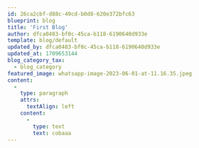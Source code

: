 ```yaml
---
id: 26ca2cbf-d88c-49cd-b0d8-620e372bfc63
blueprint: blog
title: 'First Blog'
author: dfca0483-bf0c-45ca-b118-6190640d933e
template: blog/default
updated_by: dfca0483-bf0c-45ca-b118-6190640d933e
updated_at: 1709653144
blog_category_tax:
  - blog_category
featured_image: whatsapp-image-2023-06-01-at-11.16.35.jpeg
content:
  -
    type: paragraph
    attrs:
      textAlign: left
    content:
      -
        type: text
        text: cobaaa
---
```

